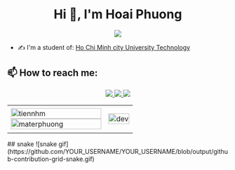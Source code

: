 <h1 align="center">Hi 👋, I'm Hoai Phuong</h1>
<p align="center"><img src="https://img.icons8.com/color/48/000000/vietnam-circular.png"/></p>


- ✍ I'm a student of: [Ho Chi Minh city University Technology ](https://www.hutech.edu.vn/)

## 📫 How to reach me:

<p align="center">
  <a href="https://www.facebook.com/materphuong/" alt="Facebook">
    <img src="https://img.icons8.com/fluent/48/000000/facebook-new.png" target="_blank" />
  </a> 
<a href="https://github.com/materphuong" alt="Github">
    <img src="https://img.icons8.com/fluent/48/000000/github.png"/>
  </a> 
 
 
  <a href="mailto:materphuong@gmail.com" alt="Email">
    <img src="https://img.icons8.com/fluent/48/000000/mailing.png"/>
  </a>
</p>

<table style="width:100%;">
  <tr>
    <td>
      <img src="https://github-readme-stats.vercel.app/api/top-langs/?username=materphuong&bg_color=FFFFFF00&text_color=179fa3&layout=compact&hide=CSS&langs_count=10&custom_title=Top%20ngôn%20ngữ%20được%20dùng" alt="tiennhm" width="100%"/>
      <img src="https://github-readme-stats.vercel.app/api?username=materphuong&bg_color=FFFFFF00&text_color=179fa3&show_icons=true&count_private=true&include_all_commits=true&custom_title=Hoạt%20động%20trên%20Github" alt="materphuong" width="100%"/>
    </td>
    <td>
      <p align="center"> 
        <img src="https://anhdephd.vn/wp-content/uploads/2022/04/anh-dong-anime-3.gif" alt="dev" width="100%"/>
      </p>
    </td>
  </tr>
</table>
## snake 
![snake gif](https://github.com/YOUR_USERNAME/YOUR_USERNAME/blob/output/github-contribution-grid-snake.gif)
